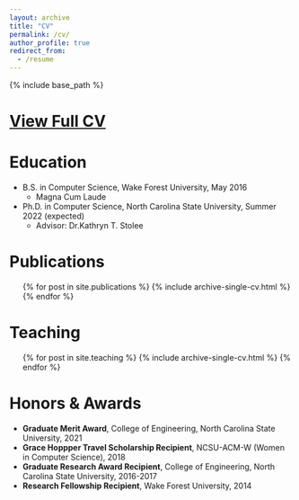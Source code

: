 ```yaml
---
layout: archive
title: "CV"
permalink: /cv/
author_profile: true
redirect_from:
  - /resume
---
```


{% include base_path %}

[View Full CV](https://ginabai.github.io/files/CV/RuiGinaBai_CV_2021.pdf)
======

Education
======
* B.S. in Computer Science, Wake Forest University, May 2016
  * Magna Cum Laude
* Ph.D. in Computer Science, North Carolina State University, Summer 2022 (expected)
  * Advisor: Dr.Kathryn T. Stolee

Publications
======
  <ul>{% for post in site.publications %}
    {% include archive-single-cv.html %}
  {% endfor %}</ul>
  

Teaching
======
  <ul>{% for post in site.teaching %}
    {% include archive-single-cv.html %}
  {% endfor %}</ul>

Honors & Awards
======
* <b>Graduate Merit Award</b>, College of Engineering, North Carolina State University, 2021
* <b>Grace Hoppper Travel Scholarship Recipient</b>, NCSU-ACM-W (Women in Computer Science), 2018
* <b>Graduate Research Award Recipient</b>, College of Engineering, North Carolina State University, 2016-2017
* <b>Research Fellowship Recipient</b>, Wake Forest University, 2014
